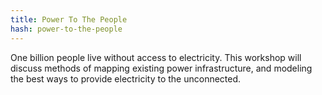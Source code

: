 ```yaml
---
title: Power To The People
hash: power-to-the-people
---
```

One billion people live without access to electricity. This workshop will discuss methods of mapping existing power infrastructure, and modeling the best ways to provide electricity to the unconnected.
